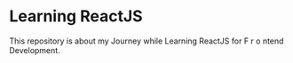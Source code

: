 # Learning ReactJS

This repository is about my Journey while Learning ReactJS for F r o ntend Development.


